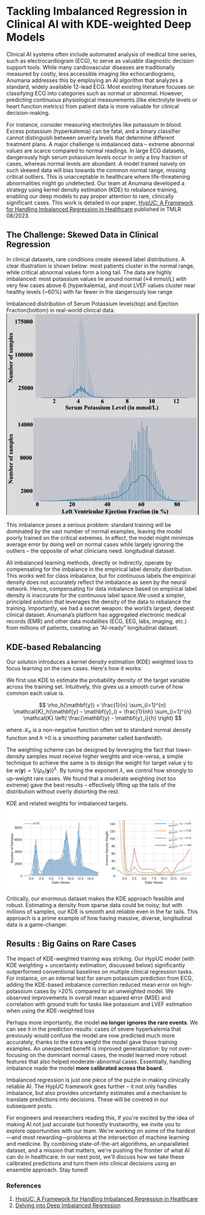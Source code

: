# Tackling Imbalanced Regression in Clinical AI with KDE-weighted Deep Models

Clinical AI systems often include automated analysis of medical time series, such as electrocardiogram (ECG), to serve as valuable diagnostic decision support tools. While many cardiovascular diseases are traditionally measured by costly, less accessible imaging like echocardiograms, Anumana addresses this by employing an AI algorithm that analyzes a standard, widely available 12-lead ECG. Most existing literature focuses on classifying ECG into categories such as normal or abnormal. However, predicting continuous physiological measurements (like electrolyte levels or heart function metrics) from patient data is more valuable for clinical decision-making.

For instance, consider measuring electrolytes like potassium in blood. Excess potassium (hyperkalemia) can be fatal, and a binary classifier cannot distinguish between severity levels that determine different treatment plans. A major challenge is imbalanced data – extreme abnormal values are scarce compared to normal readings. In large ECG datasets, dangerously high serum potassium levels occur in only a tiny fraction of cases, whereas normal levels are abundant. A model trained naively on such skewed data will bias towards the common normal range, missing critical outliers. This is unacceptable in healthcare where life-threatening abnormalities might go undetected. Our team at Anumana developed a strategy using kernel density estimation (KDE) to rebalance training, enabling our deep models to pay proper attention to rare, clinically significant cases. This work is detailed in our paper, [HypUC: A Framework for Handling Imbalanced Regression in Healthcare](https://arxiv.org/abs/2311.13821) published in TMLR 08/2023.

## The Challenge: Skewed Data in Clinical Regression

In clinical datasets, rare conditions create skewed label distributions. A clear illustration is shown below: most patients cluster in the normal range, while critical abnormal values form a long tail. The data are highly imbalanced: most potassium values lie around normal (≈4 mmol/L) with very few cases above 6 (hyperkalemia), and most LVEF values cluster near healthy levels (~60%) with far fewer in the dangerously low range

Imbalanced distribution of Serum Potassium levels(top) and Ejection Fraction(bottom) in real-world clinical data.
![Imbalanced Data](/assets/images/hypuc/imbalanced_data.png)

This imbalance poses a serious problem: standard training will be dominated by the vast number of normal examples, leaving the model poorly trained on the critical extremes. In effect, the model might minimize average error by doing well on normal cases while largely ignoring the outliers – the opposite of what clinicians need. longitudinal dataset.

All imbalanced learning methods, directly or indirectly, operate by compensating for the imbalance in the empirical label density distribution. This works well for class imbalance, but for continuous labels the empirical density does not accurately reflect the imbalance as seen by the neural network. Hence, compensating for data imbalance based on empirical label density is inaccurate for the continuous label space.We used a simpler, principled solution that leverages the density of the data to rebalance the training. Importantly, we had a secret weapon: the world’s largest, deepest clinical dataset. Anumana’s platform has aggregated electronic medical records (EMR) and other data modalities (ECG, EEG, labs, imaging, etc.) from millions of patients, creating an “AI-ready” longitudinal dataset. 

## KDE-based Rebalancing
Our solution introduces a kernel density estimation (KDE) weighted loss to focus learning on the rare cases. Here's how it works: 

We first use KDE to estimate the probability density of the target variable across the training set. Intuitively, this gives us a smooth curve of how common each value is.

$$ \rho_h(\mathbf{y}) = \frac{1}{n} \sum_{i=1}^{n} \mathcal{K}_h(\mathbf{y} - \mathbf{y}_i) = \frac{1}{nh} \sum_{i=1}^{n} \mathcal{K} \left( \frac{\mathbf{y} - \mathbf{y}_i}{h} \right) $$

where $\mathcal{K}_h$ is a non-negative function often set to standard normal density function and $h$ >0 is a smoothing parameter called bandwidth. 

The weighting scheme can be designed by leveraging the fact that lower-density samples must receive higher weights and vice-versa, a simple technique to achieve the same is to design the weight for target value y to be $w(\mathbf{y}) = 1/(\rho_h(\mathbf{y}))^\lambda$. By tuning the exponent $\lambda$, we control how strongly to up-weight rare cases. We found that a moderate weighting (not too extreme) gave the best results – effectively lifting up the tails of the distribution without overly distorting the rest.

KDE and related weights for imbalanced targets.
![KDE-based Rebalancing](/assets/images/hypuc/KDE.png)

Critically, our enormous dataset makes the KDE approach feasible and robust. Estimating a density from sparse data could be noisy; but with millions of samples, our KDE is smooth and reliable even in the far tails. This approach is a prime example of how having massive, diverse, longitudinal data is a game-changer. 

## Results : Big Gains on Rare Cases

The impact of KDE-weighted training was striking. Our HypUC model (with KDE weighting + uncertainty estimation, discussed below) significantly outperformed conventional baselines on multiple clinical regression tasks. For instance, on an internal test for serum potassium prediction from ECG, adding the KDE-based imbalance correction reduced mean error on high-potassium cases by >20% compared to an unweighted model. We observed improvements in overall mean squared error (MSE) and correlation with ground truth for tasks like potassium and LVEF estimation when using the KDE-weighted loss

Perhaps more importantly, the model **no longer ignores the rare events**. We can see it in the prediction results: cases of severe hyperkalemia that previously would confuse the model are now predicted much more accurately, thanks to the extra weight the model gave those training examples. An unexpected benefit is improved generalization: by not over-focusing on the dominant normal cases, the model learned more robust features that also helped moderate-abnormal cases. Essentially, handling imbalance made the model **more calibrated across the board.**

Imbalanced regression is just one piece of the puzzle in making clinically reliable AI. The HypUC framework goes further – it not only handles imbalance, but also provides uncertainty estimates and a mechanism to translate predictions into decisions. These will be covered in our subsequent posts.


For engineers and researchers reading this, if you're excited by the idea of making AI not just accurate but honestly trustworthy, we invite you to explore opportunities with our team. We're working on some of the hardest—and most rewarding—problems at the intersection of machine learning and medicine. By combining state-of-the-art algorithms, an unparalleled dataset, and a mission that matters, we're pushing the frontier of what AI can do in healthcare. In our next post, we'll discuss how we take these calibrated predictions and turn them into clinical decisions using an ensemble approach. Stay tuned!

### References
1. [HypUC: A Framework for Handling Imbalanced Regression in Healthcare](https://arxiv.org/abs/2311.13821)
2. [Delving into Deep Imbalanced Regression](https://arxiv.org/pdf/2102.09554)






